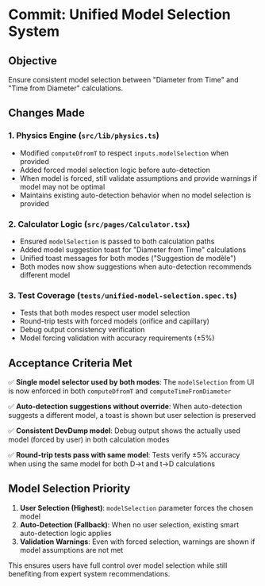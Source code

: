# Commit: Unified Model Selection System

## Objective
Ensure consistent model selection between "Diameter from Time" and "Time from Diameter" calculations.

## Changes Made

### 1. Physics Engine (`src/lib/physics.ts`)
- Modified `computeDfromT` to respect `inputs.modelSelection` when provided
- Added forced model selection logic before auto-detection
- When model is forced, still validate assumptions and provide warnings if model may not be optimal
- Maintains existing auto-detection behavior when no model selection is provided

### 2. Calculator Logic (`src/pages/Calculator.tsx`)
- Ensured `modelSelection` is passed to both calculation paths
- Added model suggestion toast for "Diameter from Time" calculations
- Unified toast messages for both modes ("Suggestion de modèle")
- Both modes now show suggestions when auto-detection recommends different model

### 3. Test Coverage (`tests/unified-model-selection.spec.ts`)
- Tests that both modes respect user model selection
- Round-trip tests with forced models (orifice and capillary)
- Debug output consistency verification
- Model forcing validation with accuracy requirements (±5%)

## Acceptance Criteria Met

✅ **Single model selector used by both modes**: The `modelSelection` from UI is now enforced in both `computeDfromT` and `computeTimeFromDiameter`

✅ **Auto-detection suggestions without override**: When auto-detection suggests a different model, a toast is shown but user selection is preserved

✅ **Consistent DevDump model**: Debug output shows the actually used model (forced by user) in both calculation modes

✅ **Round-trip tests pass with same model**: Tests verify ±5% accuracy when using the same model for both D→t and t→D calculations

## Model Selection Priority
1. **User Selection (Highest)**: `modelSelection` parameter forces the chosen model
2. **Auto-Detection (Fallback)**: When no user selection, existing smart auto-detection logic applies
3. **Validation Warnings**: Even with forced selection, warnings are shown if model assumptions are not met

This ensures users have full control over model selection while still benefiting from expert system recommendations.